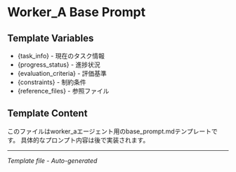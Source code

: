 # Worker_A Base Prompt

## Template Variables
- {task_info} - 現在のタスク情報
- {progress_status} - 進捗状況
- {evaluation_criteria} - 評価基準
- {constraints} - 制約条件
- {reference_files} - 参照ファイル

## Template Content
このファイルはworker_aエージェント用のbase_prompt.mdテンプレートです。
具体的なプロンプト内容は後で実装されます。

---
*Template file - Auto-generated*
